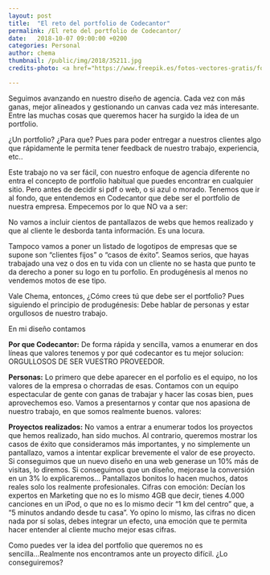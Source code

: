 ```yaml
---
layout: post
title:  "El reto del portfolio de Codecantor"
permalink: /El reto del portfolio de Codecantor/
date:   2018-10-07 09:00:00 +0200
categories: Personal
author: chema
thumbnail: /public/img/2018/35211.jpg
credits-photo: <a href="https://www.freepik.es/fotos-vectores-gratis/fondo">Vector de fondo creado por rawpixel.com - www.freepik.es</a>

---
```


Seguimos avanzando en nuestro diseño de agencia. Cada vez con más ganas, mejor alineados y gestionando un canvas cada vez más interesante. Entre las muchas cosas que queremos hacer ha surgido la idea de un portfolio. 

¿Un portfolio? ¿Para que? Pues para poder entregar a nuestros clientes algo que rápidamente le permita tener feedback de nuestro trabajo, experiencia, etc..

Este trabajo no va ser fácil, con nuestro enfoque de agencia diferente no entra el concepto de portfolio habitual que puedes encontrar en cualquier sitio. Pero antes de decidir si pdf o web, o si azul o morado. Tenemos que ir al fondo, que entendemos en Codecantor que debe ser el portfolio de nuestra empresa. Empecemos por lo que NO va a ser: 

No vamos a incluir cientos de pantallazos de webs que hemos realizado y que al cliente le desborda tanta información. Es una locura. 

Tampoco vamos a poner un listado de logotipos de empresas que se supone son “clientes fijos” o “casos de éxito”. Seamos serios, que hayas trabajado una vez o dos en tu vida con un cliente no se hasta que punto te da derecho a poner su logo en tu porfolio.  En produgénesis al menos no vendemos motos de ese tipo.

Vale Chema, entonces, ¿Cómo crees tú que debe ser el portfolio? Pues siguiendo el principio de produgénesis: Debe hablar de personas y estar orgullosos de nuestro trabajo.

En mi diseño contamos 

**Por que Codecantor:**
De forma rápida y sencilla, vamos a enumerar en dos líneas que valores tenemos y por qué codecantor es tu mejor solucion: ORGULLOSOS DE SER VUESTRO PROVEEDOR.

**Personas:**
Lo primero que debe aparecer en el porfolio es el equipo, no los valores de la empresa o chorradas de esas. Contamos con un equipo espectacular de gente con ganas de trabajar y hacer las cosas bien, pues aprovechemos eso. Vamos a presentarnos y contar que nos apasiona de nuestro trabajo, en que somos realmente buenos. 
valores: 

**Proyectos realizados:**
No vamos a entrar a enumerar todos los proyectos que hemos realizado, han sido muchos. Al contrario, queremos mostrar los casos de éxito que consideramos más importantes, y no simplemente un pantallazo, vamos a intentar explicar brevemente el valor de ese proyecto. Si conseguimos que un nuevo diseño en una web generase un 10% más de visitas, lo diremos. Si conseguimos que un diseño, mejorase la conversión en un 3% lo explicaremos… Pantallazos bonitos lo hacen muchos, datos reales solo los realmente profesionales. 
Cifras con emoción: Decían los expertos en Marketing que no es lo mismo 4GB que decir, tienes 4.000 canciones en un iPod, o que no es lo mismo decir “1 km del centro” que, a “5 minutos andando desde tu casa”. Yo opino lo mismo, las cifras no dicen nada por sí solas, debes integrar un efecto, una emoción que te permita hacer entender al cliente mucho mejor esas cifras.  

Como puedes ver la idea del portfolio que queremos no es sencilla...Realmente nos encontramos ante un proyecto difícil. ¿Lo conseguiremos?
